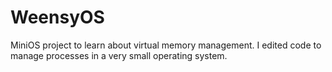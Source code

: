 # WeensyOS

MiniOS project to learn about virtual memory management. I edited code to manage processes in a very small operating system.
